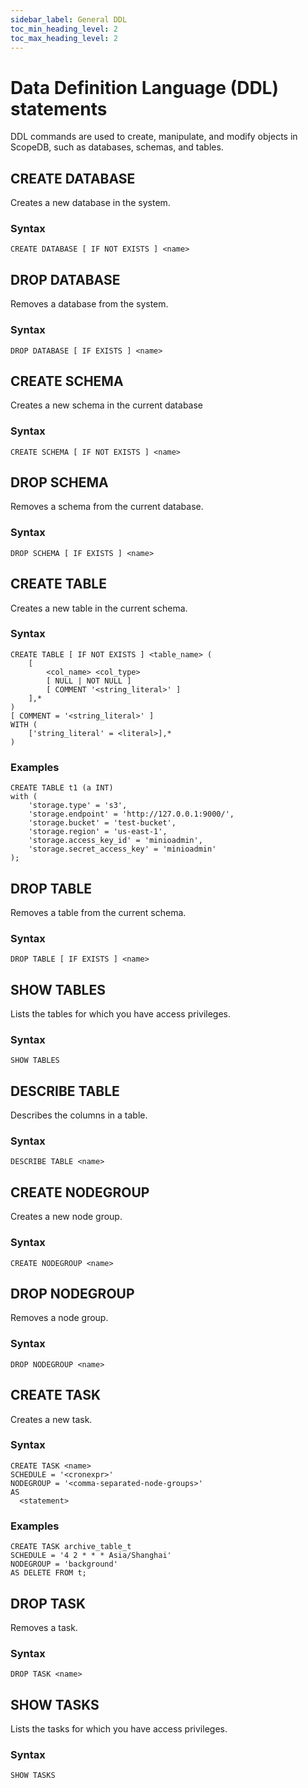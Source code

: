 ```yaml
---
sidebar_label: General DDL
toc_min_heading_level: 2
toc_max_heading_level: 2
---
```


# Data Definition Language (DDL) statements

DDL commands are used to create, manipulate, and modify objects in ScopeDB, such as databases, schemas, and tables.

## CREATE DATABASE

Creates a new database in the system.

### Syntax

```scopeql
CREATE DATABASE [ IF NOT EXISTS ] <name>
```

## DROP DATABASE

Removes a database from the system.

### Syntax

```scopeql
DROP DATABASE [ IF EXISTS ] <name>
```

## CREATE SCHEMA

Creates a new schema in the current database

### Syntax

```scopeql
CREATE SCHEMA [ IF NOT EXISTS ] <name>
```

## DROP SCHEMA

Removes a schema from the current database.

### Syntax

```scopeql
DROP SCHEMA [ IF EXISTS ] <name>
```

## CREATE TABLE

Creates a new table in the current schema.

### Syntax

```scopeql
CREATE TABLE [ IF NOT EXISTS ] <table_name> (
    [
        <col_name> <col_type>
        [ NULL | NOT NULL ]
        [ COMMENT '<string_literal>' ]
    ],*
)
[ COMMENT = '<string_literal>' ]
WITH (
    ['string_literal' = <literal>],*
)
```

### Examples

```scopeql
CREATE TABLE t1 (a INT)
with (
    'storage.type' = 's3',
    'storage.endpoint' = 'http://127.0.0.1:9000/',
    'storage.bucket' = 'test-bucket',
    'storage.region' = 'us-east-1',
    'storage.access_key_id' = 'minioadmin',
    'storage.secret_access_key' = 'minioadmin'
);
```

## DROP TABLE

Removes a table from the current schema.

### Syntax

```scopeql
DROP TABLE [ IF EXISTS ] <name>
```

## SHOW TABLES

Lists the tables for which you have access privileges.

### Syntax

```scopeql
SHOW TABLES
```

## DESCRIBE TABLE

Describes the columns in a table.

### Syntax

```scopeql
DESCRIBE TABLE <name>
```

## CREATE NODEGROUP

Creates a new node group.

### Syntax

```scopeql
CREATE NODEGROUP <name>
```

## DROP NODEGROUP

Removes a node group.

### Syntax

```scopeql
DROP NODEGROUP <name>
```

## CREATE TASK

Creates a new task.

### Syntax

```scopeql
CREATE TASK <name>
SCHEDULE = '<cronexpr>'
NODEGROUP = '<comma-separated-node-groups>'
AS
  <statement>
```

### Examples

```scopeql
CREATE TASK archive_table_t
SCHEDULE = '4 2 * * * Asia/Shanghai'
NODEGROUP = 'background'
AS DELETE FROM t;
```

## DROP TASK

Removes a task.

### Syntax

```scopeql
DROP TASK <name>
```

## SHOW TASKS

Lists the tasks for which you have access privileges.

### Syntax

```scopeql
SHOW TASKS
```

